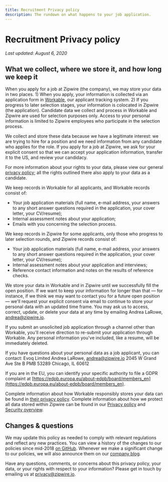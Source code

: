 ```yaml
---
title: Recruitment Privacy policy
description: The rundown on what happens to your job application.
---
```


# Recruitment Privacy policy

*Last updated: August 6, 2020*

## What we collect, where we store it, and how long we keep it

When you apply for a job at Zipwire (the company), we may store your data in two places. 1) When you apply, your information is collected via an application form in [Workable](https://www.workable.com/), our applicant tracking system. 2) If you progress to later selection stages, your information is colocated in Zipwire (the application). Candidate data we collect and process in Workable and Zipwire are used for selection purposes only. Access to your personal information is limited to Zipwire employees who participate in the selection process.

We collect and store these data because we have a legitimate interest: we are trying to hire for a position and we need information from any candidate who applies for the role. If you apply for a job at Zipwire, we ask for your explicit consent so that we can accept your application information, transfer it to the US, and review your candidacy.

For more information about your rights to your data, please view our general [privacy policy](../index.md); all the rights outlined there also apply to your data as a candidate.

We keep records in Workable for all applicants, and Workable records consist of:

* Your job application materials (full name, e-mail address, your answers to any short answer questions required in the application, your cover letter, your CV/resume);
* Internal assessment notes about your application;
* Emails with you concerning the selection process.

We keep records in Zipwire for some applicants, only those who progress to later selection rounds, and Zipwire records consist of:

* Your job application materials (full name, e-mail address, your answers to any short answer questions required in the application, your cover letter, your CV/resume);
* Internal assessment notes about your application and interviews;
* Reference contact information and notes on the results of reference checks.

We store your data in Workable and in Zipwire until we successfully fill the open position. If we want to keep your information for longer than that — for instance, if we think we may want to contact you for a future open position — we'll request your explicit consent via email to continue to store your personal data with an updated time frame. You may ask us to access, correct, update, or delete your data at any time by emailing Andrea LaRowe, [andrea@zipwire.io](mailto:andrea@zipwire.io).

If you submit an unsolicited job application through a channel other than Workable, you'll receive direction to re-submit your application through Workable. Any personal information you've included, like a resume, will be immediately deleted.

If you have questions about your personal data as a job applicant, you can contact:
Evoq Limited
Andrea LaRowe, [andrea@zipwire.io](mailto:andrea@zipwire.io)
2045 W Grand Ave Ste B
PMB 53289
Chicago, IL 60612

If you are in the EU, you can identify your specific authority to file a GDPR complaint at [https://edpb.europa.eu/about-edpb/board/members_en](https://edpb.europa.eu/about-edpb/board/members_en).

Complete information about how Workable responsibly stores your data can be found in [their privacy policy](https://www.workable.com/privacy). Complete information about how we protect all data stored within Zipwire can be found in our [Privacy policy](../index.md) and [Security overview](../../index.md).

## Changes & questions

We may update this policy as needed to comply with relevant regulations and reflect any new practices. You can view a history of the changes to our policies since mid-2018 [on GitHub](https://github.com/zipwire/policies/commits/master). Whenever we make a significant change to our policies, we will also announce them on our [company blog](https://m.signalvnoise.com/).

Have any questions, comments, or concerns about this privacy policy, your data, or your rights with respect to your information? Please get in touch by emailing us at [privacy@zipwire.io](mailto:privacy@zipwire.io).
